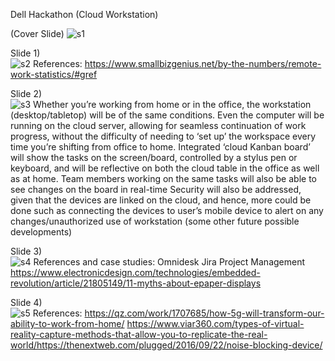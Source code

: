 Dell Hackathon (Cloud Workstation)

(Cover Slide)
![s1](/slides/S1)

Slide 1)  
![s2](/slides/S2)
References: https://www.smallbizgenius.net/by-the-numbers/remote-work-statistics/#gref  

Slide 2)  
![s3](/slides/S3)
Whether you’re working from home or in the office, the workstation (desktop/tabletop) will be of the same conditions. 
Even the computer will be running on the cloud server, allowing for seamless continuation of work progress, without the difficulty of needing to ‘set up’ the workspace every time you’re shifting from office to home.
Integrated ‘cloud Kanban board’ will show the tasks on the screen/board, controlled by a stylus pen or keyboard, and will be reflective on both the cloud table in the office as well as at home.
Team members working on the same tasks will also be able to see changes on the board in real-time
Security will also be addressed, given that the devices are linked on the cloud, and hence, more could be done such as connecting the devices to user’s mobile device to alert on any changes/unauthorized use of workstation (some other future possible developments)

Slide 3)  
![s4](/slides/S4)
References and case studies:
Omnidesk
Jira Project Management
https://www.electronicdesign.com/technologies/embedded-revolution/article/21805149/11-myths-about-epaper-displays

Slide 4)  
![s5](/slides/S5)
References:
https://qz.com/work/1707685/how-5g-will-transform-our-ability-to-work-from-home/
https://www.viar360.com/types-of-virtual-reality-capture-methods-that-allow-you-to-replicate-the-real-world/https://thenextweb.com/plugged/2016/09/22/noise-blocking-device/
